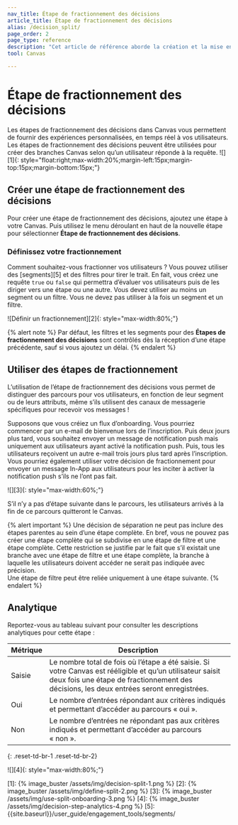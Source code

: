 ```yaml
---
nav_title: Étape de fractionnement des décisions
article_title: Étape de fractionnement des décisions
alias: /decision_split/
page_order: 2
page_type: reference
description: "Cet article de référence aborde la création et la mise en œuvre des étapes de fractionnement de décision dans votre Canvas."
tool: Canvas

---
```


# Étape de fractionnement des décisions

Les étapes de fractionnement des décisions dans Canvas vous permettent de fournir des expériences personnalisées, en temps réel à vos utilisateurs. Les étapes de fractionnement des décisions peuvent être utilisées pour créer des branches Canvas selon qu’un utilisateur réponde à la requête.
![][1]{: style="float:right;max-width:20%;margin-left:15px;margin-top:15px;margin-bottom:15px;"}

## Créer une étape de fractionnement des décisions

Pour créer une étape de fractionnement des décisions, ajoutez une étape à votre Canvas. Puis utilisez le menu déroulant en haut de la nouvelle étape pour sélectionner **Étape de fractionnement des décisions**.

### Définissez votre fractionnement

Comment souhaitez-vous fractionner vos utilisateurs ? Vous pouvez utiliser des [segments][5] et des filtres pour tirer le trait. En fait, vous créez une requête `true` ou `false` qui permettra d’évaluer vos utilisateurs puis de les diriger vers une étape ou une autre. Vous devez utiliser au moins un segment ou un filtre. Vous ne devez pas utiliser à la fois un segment et un filtre.

![Définir un fractionnement][2]{: style="max-width:80%;"}

{% alert note %} 
Par défaut, les filtres et les segments pour des **Étapes de fractionnement des décisions** sont contrôlés dès la réception d’une étape précédente, sauf si vous ajoutez un délai. 
{% endalert %} 

## Utiliser des étapes de fractionnement

L’utilisation de l’étape de fractionnement des décisions vous permet de distinguer des parcours pour vos utilisateurs, en fonction de leur segment ou de leurs attributs, même s’ils utilisent des canaux de messagerie spécifiques pour recevoir vos messages !

Supposons que vous créiez un flux d’onboarding. Vous pourriez commencer par un e-mail de bienvenue lors de l’inscription. Puis deux jours plus tard, vous souhaitez envoyer un message de notification push mais uniquement aux utilisateurs ayant activé la notification push. Puis, tous les utilisateurs reçoivent un autre e-mail trois jours plus tard après l’inscription. Vous pourriez également utiliser votre décision de fractionnement pour envoyer un message In-App aux utilisateurs pour les inciter à activer la notification push s’ils ne l’ont pas fait.

![][3]{: style="max-width:60%;"}

S’il n’y a pas d’étape suivante dans le parcours, les utilisateurs arrivés à la fin de ce parcours quitteront le Canvas. 

{% alert important %}
Une décision de séparation ne peut pas inclure des étapes parentes au sein d’une étape complète. En bref, vous ne pouvez pas créer une étape complète qui se subdivise en une étape de filtre et une étape complète. Cette restriction se justifie par le fait que s’il existait une branche avec une étape de filtre et une étape complète, la branche à laquelle les utilisateurs doivent accéder ne serait pas indiquée avec précision.
<br>
Une étape de filtre peut être reliée uniquement à une étape suivante.
{% endalert %}

## Analytique

Reportez-vous au tableau suivant pour consulter les descriptions analytiques pour cette étape :

| Métrique | Description |
|---|---|
| Saisie | Le nombre total de fois où l’étape a été saisie. Si votre Canvas est rééligible et qu’un utilisateur saisit deux fois une étape de fractionnement des décisions, les deux entrées seront enregistrées. |
| Oui | Le nombre d’entrées répondant aux critères indiqués et permettant d’accéder au parcours « oui ». |
| Non | Le nombre d’entrées ne répondant pas aux critères indiqués et permettant d’accéder au parcours « non ». |
{: .reset-td-br-1 .reset-td-br-2}

![][4]{: style="max-width:80%;"}

[1]: {% image_buster /assets/img/decision-split-1.png %}
[2]: {% image_buster /assets/img/define-split-2.png %}
[3]: {% image_buster /assets/img/use-split-onboarding-3.png %}
[4]: {% image_buster /assets/img/decision-step-analytics-4.png %}
[5]: {{site.baseurl}}/user_guide/engagement_tools/segments/